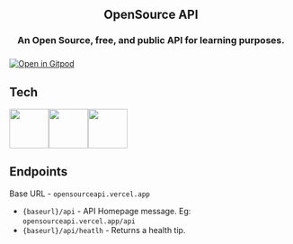 <div align="center">
<h2>OpenSource API</h2>
<h3>An Open Source, free, and public API for learning purposes.<h3>
</div>
  
[![Open in Gitpod](https://gitpod.io/button/open-in-gitpod.svg)](https://gitpod.io/#https://github.com/Pradumnasaraf/OpenSource-API)
    
## Tech
<img src="https://cdn.jsdelivr.net/gh/devicons/devicon/icons/nodejs/nodejs-plain.svg"  height= "70"/><img src="https://cdn.jsdelivr.net/gh/devicons/devicon/icons/express/express-original.svg" height= "70" /><img src="https://cdn.jsdelivr.net/gh/devicons/devicon/icons/mongodb/mongodb-original.svg" height="70" />
   
## Endpoints

Base URL - `opensourceapi.vercel.app`

- `{baseurl}/api` - API Homepage message.
  Eg: `opensourceapi.vercel.app/api`
- `{baseurl}/api/heatlh` - Returns a health tip.
